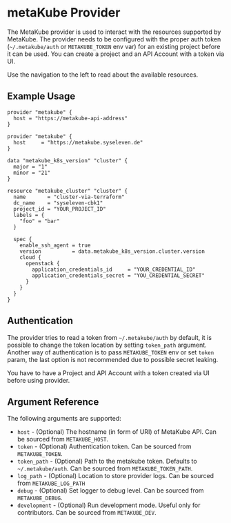 # metaKube Provider

The MetaKube provider is used to interact with the resources supported by MetaKube.
The provider needs to be configured with the proper auth token (`~/.metakube/auth` or `METAKUBE_TOKEN` env var) for an existing project before it can be used. You can create a project and an API Account with a token via UI.

Use the navigation to the left to read about the available resources.

## Example Usage

```hcl
provider "metakube" {
  host = "https://metakube-api-address"
}

provider "metakube" {
  host     = "https://metakube.syseleven.de"
}

data "metakube_k8s_version" "cluster" {
  major = "1"
  minor = "21"
}

resource "metakube_cluster" "cluster" {
  name       = "cluster-via-terraform"
  dc_name    = "syseleven-cbk1"
  project_id = "YOUR_PROJECT_ID"
  labels = { 
    "foo" = "bar"
  }

  spec {
    enable_ssh_agent = true
    version          = data.metakube_k8s_version.cluster.version
    cloud {
      openstack {
        application_credentials_id     = "YOUR_CREDENTIAL_ID"
        application_credentials_secret = "YOU_CREDENTIAL_SECRET"
      }
    }
  }
}
```

## Authentication

The provider tries to read a token from `~/.metakube/auth` by default,
it is possible to change the token location by setting `token_path` argument.
Another way of authentication is to pass `METAKUBE_TOKEN` env or set `token` param,
the last option is not recommended due to possible secret leaking.

You have to have a Project and API Account with a token created via UI before using provider.

## Argument Reference

The following arguments are supported:

* `host` - (Optional) The hostname (in form of URI) of MetaKube API. Can be sourced from `METAKUBE_HOST`.
* `token` - (Optional) Authentication token. Can be sourced from `METAKUBE_TOKEN`.
* `token_path` - (Optional) Path to the metakube token. Defaults to `~/.metakube/auth`. Can be sourced from `METAKUBE_TOKEN_PATH`.
* `log_path` - (Optional) Location to store provider logs. Can be sourced from `METAKUBE_LOG_PATH`
* `debug` - (Optional) Set logger to debug level. Can be sourced from `METAKUBE_DEBUG`.
* `development` - (Optional) Run development mode. Useful only for contributors. Can be sourced from `METAKUBE_DEV`.
